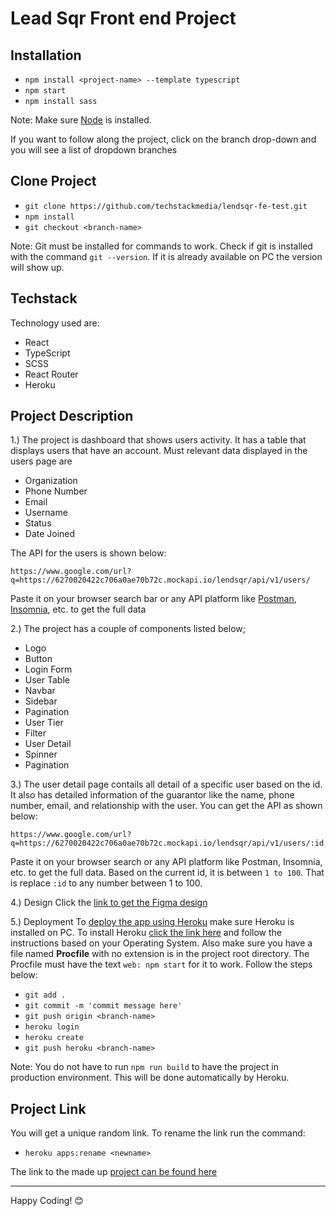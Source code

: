 # Lead Sqr Front end Project
## Installation
 - `npm install <project-name> --template typescript`
 - `npm start`
 - `npm install sass`

Note: Make sure [Node](https://nodejs.org/en/) is installed.

If you want to follow along the project, click on the branch drop-down and you will see a list of dropdown branches

## Clone Project
 - `git clone https://github.com/techstackmedia/lendsqr-fe-test.git`
 - `npm install`
 - `git checkout <branch-name>`

Note: Git must be installed for commands to work. Check if git is installed with the command `git --version`. If it is already available on PC the version will show up.

## Techstack
Technology used are:
 - React
 - TypeScript
 - SCSS
 - React Router
 - Heroku

## Project Description

1.) The project is dashboard that shows users activity. It has a table that displays users that have an account. Must relevant data displayed in the users page are
 - Organization
 - Phone Number
 - Email
 - Username
 - Status
 - Date Joined

The API for the users is shown below:

```
https://www.google.com/url?q=https://6270020422c706a0ae70b72c.mockapi.io/lendsqr/api/v1/users/
```

Paste it on your browser search bar or any API platform like [Postman](https://www.postman.com/), [Insomnia](https://insomnia.rest/), etc. to get the full data

2.) The project has a couple of components listed below;
 - Logo
 - Button
 - Login Form
 - User Table
 - Navbar
 - Sidebar
 - Pagination
 - User Tier
 - Filter
 - User Detail
 - Spinner
 - Pagination

3.) The user detail page contails all detail of a specific user based on the id. It also has detailed information of the guarantor like the name, phone number, email, and relationship with the user. You can get the API as shown below:
 ```
https://www.google.com/url?q=https://6270020422c706a0ae70b72c.mockapi.io/lendsqr/api/v1/users/:id
```
Paste it on your browser search or any API platform like Postman, Insomnia, etc. to get the full data.
Based on the current id, it is between `1 to 100`. That is replace `:id` to any number between 1 to 100.

4.) Design
Click the [link to get the Figma design](https://www.google.com/url?q=https://www.figma.com/file/ZKILoCoIoy1IESdBpq3GNC/Frontend&sa=D&source=editors&ust=1673861562837685&usg=AOvVaw13_5gDNbAIEaae_KDWvVyu)
 
5.) Deployment
To [deploy the app using Heroku](https://www.heroku.com/nodejs) make sure Heroku is installed on PC. To install Heroku [click the link here](https://devcenter.heroku.com/articles/heroku-cli) and follow the instructions based on your Operating System. Also make sure you have a file named **Procfile** with no extension is in the project root directory. The Procfile must have the text `web: npm start` for it to work. Follow the steps below:
 - `git add .`
 - `git commit -m 'commit message here'`
 - `git push origin <branch-name>`
 - `heroku login`
 - `heroku create`
 - `git push heroku <branch-name>`

Note: You do not have to run `npm run build` to have the project in production environment. This will be done automatically by Heroku.

## Project Link
You will get a unique random link. To rename the link run the command:
- `heroku apps:rename <newname>`

The link to the made up [project can be found here](https://bello-osagie-lendsqr-fe-test.herokuapp.com/)

---

Happy Coding! 😊
